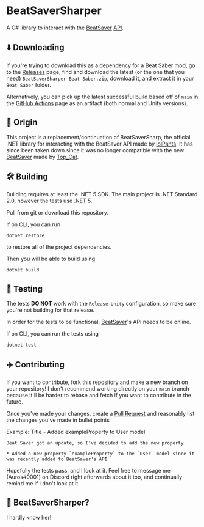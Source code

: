 # BeatSaverSharper

A C# library to interact with the [BeatSaver](https://beatsaver.com) [API](https://api.beatsaver.com/docs).

## ⬇️ Downloading

If you're trying to download this as a dependency for a Beat Saber mod, go to the [Releases](https://github.com/Auros/BeatSaverSharper/releases/latest) page, find and download the latest (or the one that you need) `BeatSaverSharper-Beat Saber.zip`, download it, and extract it in your `Beat Saber` folder.

Alternatively, you can pick up the latest successful build based off of `main` in the [GitHub Actions](https://github.com/Auros/BeatSaverSharper/actions) page as an artifact (both normal and Unity versions).

## 🌱 Origin

This project is a replacement/continuation of BeatSaverSharp, the official .NET library for interacting with the BeatSaver API made by [lolPants](https://github.com/lolPants). It has since been taken down since it was no longer compatible with the new [BeatSaver](https://github.com/beatmaps-io/beatsaver-main) made by [Top_Cat](https://github.com/Top-Cat).

## 🛠️ Building

Building requires at least the .NET 5 SDK. The main project is .NET Standard 2.0, however the tests use .NET 5.

Pull from git or download this repository.

If on CLI, you can run

```
dotnet restore
```
to restore all of the project dependencies.

Then you will be able to build using 
```
dotnet build
```

## 🧪 Testing

The tests **DO NOT** work with the `Release-Unity` configuration, so make sure you're not building for that release.

In order for the tests to be functional, [BeatSaver](https://beatsaver.com)'s API needs to be online.

If on CLI, you can run the tests using
```
dotnet test
```

## ✈️ Contributing

If you want to contribute, fork this repository and make a new branch on your repository! I don't recommend working directly on your `main` branch because it'll be harder to rebase and fetch if you want to contribute in the future.

Once you've made your changes, create a [Pull Request](https://github.com/Auros/BeatSaverSharper/pulls) and reasonably list the changes you've made in bullet points

Example:
Title - Added exampleProperty to User model
```
Beat Saver got an update, so I've decided to add the new property.

* Added a new property `exampleProperty` to the `User` model since it was recently added to BeatSaver's API
```

Hopefully the tests pass, and I look at it. Feel free to message me (Auros#0001) on Discord right afterwards about it too, and continually remind me if I don't look at it.

## 🤡 BeatSaverSharper?
I hardly know her!
